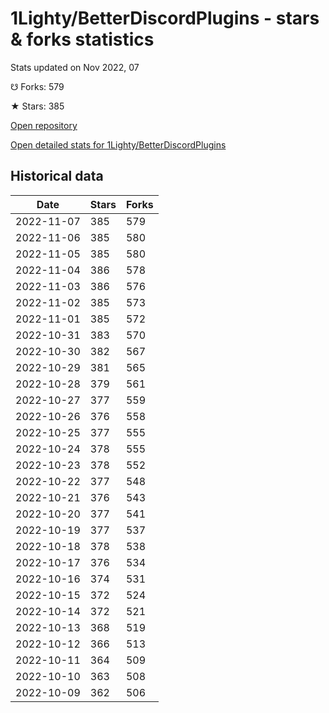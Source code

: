 # 1Lighty/BetterDiscordPlugins - stars & forks statistics

Stats updated on Nov 2022, 07

☋ Forks: 579

★ Stars: 385

[Open repository](https://github.com/1Lighty/BetterDiscordPlugins)

[Open detailed stats for 1Lighty/BetterDiscordPlugins](https://reviewgithub.com/rep/1Lighty/BetterDiscordPlugins)

## Historical data
| Date | Stars | Forks |
|------|-------|-------|
| 2022-11-07 | 385 | 579 | 
| 2022-11-06 | 385 | 580 | 
| 2022-11-05 | 385 | 580 | 
| 2022-11-04 | 386 | 578 | 
| 2022-11-03 | 386 | 576 | 
| 2022-11-02 | 385 | 573 | 
| 2022-11-01 | 385 | 572 | 
| 2022-10-31 | 383 | 570 | 
| 2022-10-30 | 382 | 567 | 
| 2022-10-29 | 381 | 565 | 
| 2022-10-28 | 379 | 561 | 
| 2022-10-27 | 377 | 559 | 
| 2022-10-26 | 376 | 558 | 
| 2022-10-25 | 377 | 555 | 
| 2022-10-24 | 378 | 555 | 
| 2022-10-23 | 378 | 552 | 
| 2022-10-22 | 377 | 548 | 
| 2022-10-21 | 376 | 543 | 
| 2022-10-20 | 377 | 541 | 
| 2022-10-19 | 377 | 537 | 
| 2022-10-18 | 378 | 538 | 
| 2022-10-17 | 376 | 534 | 
| 2022-10-16 | 374 | 531 | 
| 2022-10-15 | 372 | 524 | 
| 2022-10-14 | 372 | 521 | 
| 2022-10-13 | 368 | 519 | 
| 2022-10-12 | 366 | 513 | 
| 2022-10-11 | 364 | 509 | 
| 2022-10-10 | 363 | 508 | 
| 2022-10-09 | 362 | 506 | 

